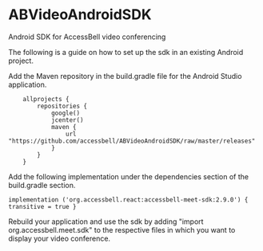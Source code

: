 # ABVideoAndroidSDK
Android SDK for AccessBell video conferencing

The following is a guide on how to set up the sdk in an existing Android project.

Add the Maven repository in the build.gradle file for the Android Studio application.

        allprojects {
            repositories {
                google()
                jcenter()
                maven {
                    url "https://github.com/accessbell/ABVideoAndroidSDK/raw/master/releases"
                }
            }
        }

Add the following implementation under the dependencies section of the build.gradle section.

    implementation ('org.accessbell.react:accessbell-meet-sdk:2.9.0') { transitive = true }
    
Rebuild your application and use the sdk by adding "import org.accessbell.meet.sdk" to the respective files in which you want to
display your video conference.
